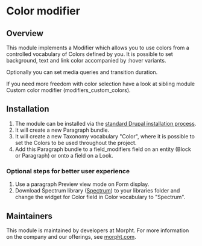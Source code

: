 # Color modifier

## Overview
This module implements a Modifier which allows you to use colors from a
controlled vocabulary of Colors defined by you. It is possible to set
background, text and link color accompanied by :hover variants.

Optionally you can set media queries and transition duration.

If you need more freedom with color selection have a look at sibling module
Custom color modifier (modifiers_custom_colors).

## Installation
1. The module can be installed via the
[standard Drupal installation process](http://drupal.org/node/1897420).
2. It will create a new Paragraph bundle.
3. It will create a new Taxonomy vocabulary "Color", where it is possible to
set the Colors to be used  throughout the project.
4. Add this Paragraph bundle to a field_modifiers field on an entity (Block or
Paragraph) or onto a field on a Look.

### Optional steps for better user experience
1. Use a paragraph Preview view mode on Form display.
2. Download Spectrum library ([Spectrum](http://bgrins.github.io/spectrum)) to
your libraries folder and change the widget for
Color field in Color vocabulary to "Spectrum".

## Maintainers
This module is maintained by developers at Morpht. For more information on
the company and our offerings, see [morpht.com](http://morpht.com).
